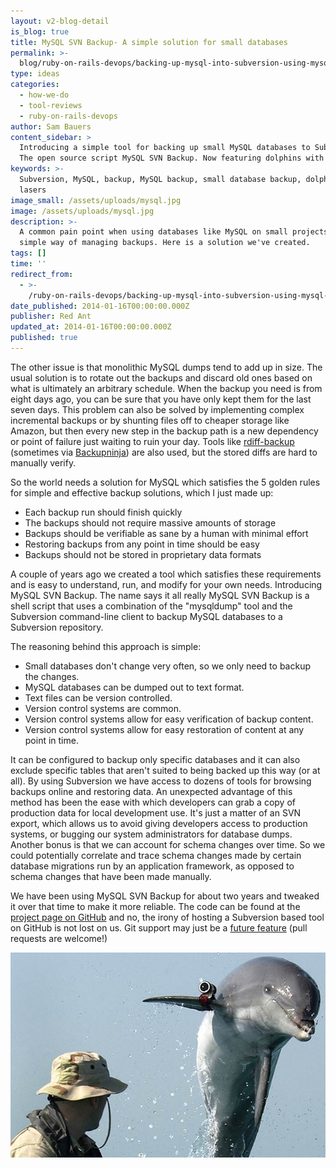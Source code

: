 ```yaml
---
layout: v2-blog-detail
is_blog: true
title: MySQL SVN Backup- A simple solution for small databases
permalink: >-
  blog/ruby-on-rails-devops/backing-up-mysql-into-subversion-using-mysql-svn-backup/
type: ideas
categories:
  - how-we-do
  - tool-reviews
  - ruby-on-rails-devops
author: Sam Bauers
content_sidebar: >
  Introducing a simple tool for backing up small MySQL databases to Subversion.
  The open source script MySQL SVN Backup. Now featuring dolphins with lasers.
keywords: >-
  Subversion, MySQL, backup, MySQL backup, small database backup, dolphin with
  lasers
image_small: /assets/uploads/mysql.jpg
image: /assets/uploads/mysql.jpg
description: >-
  A common pain point when using databases like MySQL on small projects is a
  simple way of managing backups. Here is a solution we've created.
tags: []
time: ''
redirect_from:
  - >-
    /ruby-on-rails-devops/backing-up-mysql-into-subversion-using-mysql-svn-backup/
date_published: 2014-01-16T00:00:00.000Z
publisher: Red Ant
updated_at: 2014-01-16T00:00:00.000Z
published: true
---
```


The other issue is that monolithic MySQL dumps tend to add up in size. The usual solution is to rotate out the backups and discard old ones based on what is ultimately an arbitrary schedule. When the backup you need is from eight days ago, you can be sure that you have only kept them for the last seven days. This problem can also be solved by implementing complex incremental backups or by shunting files off to cheaper storage like Amazon, but then every new step in the backup path is a new dependency or point of failure just waiting to ruin your day. Tools like [rdiff-backup](http://www.nongnu.org/rdiff-backup/) (sometimes via [Backupninja](https://labs.riseup.net/code/projects/backupninja)) are also used, but the stored diffs are hard to manually verify.

So the world needs a solution for MySQL which satisfies the 5 golden rules for simple and effective backup solutions, which I just made up:

* Each backup run should finish quickly
* The backups should not require massive amounts of storage
* Backups should be verifiable as sane by a human with minimal effort
* Restoring backups from any point in time should be easy
* Backups should not be stored in proprietary data formats

A couple of years ago we created a tool which satisfies these requirements and is easy to understand, run, and modify for your own needs. Introducing MySQL SVN Backup. The name says it all really MySQL SVN Backup is a shell script that uses a combination of the "mysqldump" tool and the Subversion command-line client to backup MySQL databases to a Subversion repository.

The reasoning behind this approach is simple:

* Small databases don't change very often, so we only need to backup the changes.
* MySQL databases can be dumped out to text format.
* Text files can be version controlled.
* Version control systems are common.
* Version control systems allow for easy verification of backup content.
* Version control systems allow for easy restoration of content at any point in time.

It can be configured to backup only specific databases and it can also exclude specific tables that aren't suited to being backed up this way (or at all). By using Subversion we have access to dozens of tools for browsing backups online and restoring data. An unexpected advantage of this method has been the ease with which developers can grab a copy of production data for local development use. It's just a matter of an SVN export, which allows us to avoid giving developers access to production systems, or bugging our system administrators for database dumps. Another bonus is that we can account for schema changes over time. So we could potentially correlate and trace schema changes made by certain database migrations run by an application framework, as opposed to schema changes that have been made manually.

We have been using MySQL SVN Backup for about two years and tweaked it over that time to make it more reliable. The code can be found at the [project page on GitHub](https://github.com/red-ant/mysql-svn-backup) and no, the irony of hosting a Subversion based tool on GitHub is not lost on us. Git support may just be a [future feature](https://github.com/red-ant/mysql-svn-backup/issues/1) (pull requests are welcome!)

![Dolphins with lasers](/assets/uploads/2014/dolphins-with-lasers.jpg)
